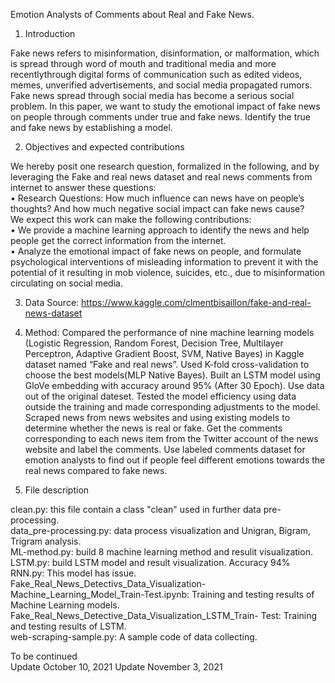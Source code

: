 Emotion Analysts of Comments about Real and Fake News.

1. Introduction

Fake news refers to misinformation, disinformation, or malformation, which is spread through word of mouth and traditional media and more recentlythrough digital forms of communication such as edited videos, memes, unverified advertisements, and social media propagated rumors. Fake news spread through social media has become a serious social problem. In this paper, we want to study the emotional impact of fake news on people through comments under true and fake news. Identify the true and fake news by establishing a model.


2. Objectives and expected contributions

We hereby posit one research question, formalized in the following, and by leveraging the Fake and real news dataset and real news comments from internet to answer these questions: \
• Research Questions: How much influence can news have on people’s thoughts? And how much negative social impact can fake news cause? \
We expect this work can make the following contributions: \
• We provide a machine learning approach to identify the news and help people get the correct information from the internet. \
• Analyze the emotional impact of fake news on people, and formulate psychological interventions of misleading information to prevent it with the potential of it resulting in mob violence, suicides, etc., due to misinformation circulating on social media. 


3. Data Source: https://www.kaggle.com/clmentbisaillon/fake-and-real-news-dataset


4. Method: Compared the performance of nine machine learning models (Logistic Regression, Random Forest, Decision Tree, Multilayer Perceptron, Adaptive Gradient Boost, SVM, Native Bayes) in Kaggle dataset named “Fake and real news”. Used K-fold cross-validation to choose the best models(MLP Native Bayes).  Built an LSTM model using GloVe embedding with accuracy around 95% (After 30 Epoch). Use data out of the original dateset. Tested the model efficiency using data outside the training and made corresponding adjustments to the model. Scraped news from news websites and using existing models to determine whether the news is real or fake. Get the comments corresponding to each news item from the Twitter account of the news website and label the comments. Use labeled comments dataset for emotion analysts to find out if people feel different emotions towards the real news compared to fake news. 


5. File description 

clean.py: this file contain a class "clean" used in further data pre-processing. \
data_pre-processing.py: data process visualization and Unigran, Bigram, Trigram analysis. \
ML-method.py: build 8 machine learning method and resulit visualization. \
LSTM.py: build LSTM model and result visualization. Accuracy 94\% \
RNN.py: This model has issue. \
Fake_Real_News_Detectivs_Data_Visualization- Machine_Learning_Model_Train-Test.ipynb: Training and testing results of Machine Learning models. \
Fake_Real_News_Detective_Data_Visualization_LSTM_Train- Test: Training and testing results of LSTM. \
web-scraping-sample.py: A sample code of data collecting.


To be continued \
Update October 10, 2021
Update November 3, 2021
